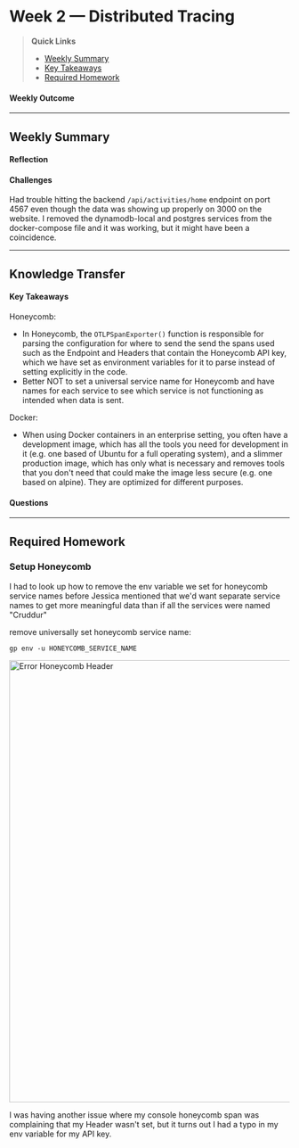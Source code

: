 # Week 2 — Distributed Tracing

>__Quick Links__
> - [Weekly Summary](#weekly-summary)
> - [Key Takeaways](#key-takeaways)
> - [Required Homework](#required-homework)

#### Weekly Outcome

---

## Weekly Summary
<!--Summary Journal Entry-->


#### Reflection
<!--Thoughts/Feelings so far.-->


#### Challenges
<!-- Challenges you've had this week in completing your tasks. How you might solve them or what you did to solve them. -->
Had trouble hitting the backend `/api/activities/home` endpoint on port 4567 even though the data was showing up properly on 3000 on the website. I removed the dynamodb-local and postgres services from the docker-compose file and it was working, but it might have been a coincidence.  


---
## Knowledge Transfer

#### Key Takeaways
<!-- Key takeaways for this week -->
Honeycomb:
- In Honeycomb, the `OTLPSpanExporter()` function is responsible for parsing the configuration for where to send the send the spans used such as the Endpoint and Headers that contain the Honeycomb API key, which we have set as environment variables for it to parse instead of setting explicitly in the code. 
- Better NOT to set a universal service name for Honeycomb and have names for each service to see which service is not functioning as intended when data is sent. 

Docker:
- When using Docker containers in an enterprise setting, you often have a development image, which has all the tools you need for development in it (e.g. one based of Ubuntu for a full operating system), and a slimmer production image, which has only what is necessary and removes tools that you don't need that could make the image less secure (e.g. one based on alpine). They are optimized for different purposes. 

#### Questions
<!-- Questions on the materials or concepts with their answers, if available.-->


---

## Required Homework 

### Setup Honeycomb

I had to look up how to remove the env variable we set for honeycomb service names before Jessica mentioned that we'd want separate service names to get more meaningful data than if all the services were named "Cruddur"

remove universally set honeycomb service name:
```
gp env -u HONEYCOMB_SERVICE_NAME
```

<img width="793" alt="Error Honeycomb Header" src="https://user-images.githubusercontent.com/22087300/223022012-5676530c-fefa-4b32-99fc-ce9031867fb3.png">

I was having another issue where my console honeycomb span was complaining that my Header wasn't set, but it turns out I had a typo in my env variable for my API key.

